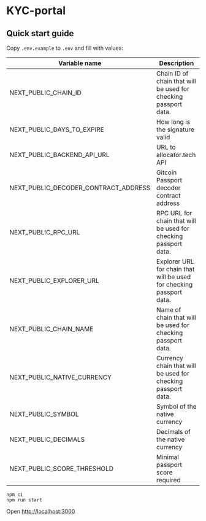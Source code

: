 # KYC-portal

## Quick start guide

Copy `.env.example` to `.env` and fill with values:

| Variable name                        | Description                                                          |
|--------------------------------------|----------------------------------------------------------------------|
| NEXT_PUBLIC_CHAIN_ID                 | Chain ID of chain that will be used for checking passport data.      |
| NEXT_PUBLIC_DAYS_TO_EXPIRE           | How long is the signature valid                                      |
| NEXT_PUBLIC_BACKEND_API_URL          | URL to allocator.tech API                                            |
| NEXT_PUBLIC_DECODER_CONTRACT_ADDRESS | Gitcoin Passport decoder contract address                            |
| NEXT_PUBLIC_RPC_URL                  | RPC URL for chain that will be used for checking passport data.      |
| NEXT_PUBLIC_EXPLORER_URL             | Explorer URL for chain that will be used for checking passport data. |
| NEXT_PUBLIC_CHAIN_NAME               | Name of chain that will be used for checking passport data.          |
| NEXT_PUBLIC_NATIVE_CURRENCY          | Currency chain that will be used for checking passport data.         |
| NEXT_PUBLIC_SYMBOL                   | Symbol of the native currency                                        |
| NEXT_PUBLIC_DECIMALS                 | Decimals of the native currency                                      |
| NEXT_PUBLIC_SCORE_THRESHOLD          | Minimal passport score required                                      |

```
npm ci
npm run start
```

Open [http://localhost:3000](http://localhost:3000)
